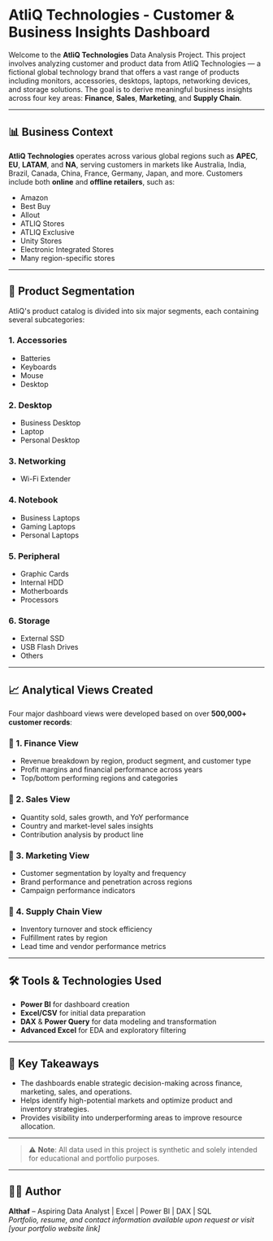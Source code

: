 # AtliQ Technologies - Customer & Business Insights Dashboard

Welcome to the **AtliQ Technologies** Data Analysis Project. This project involves analyzing customer and product data from AtliQ Technologies — a fictional global technology brand that offers a vast range of products including monitors, accessories, desktops, laptops, networking devices, and storage solutions. The goal is to derive meaningful business insights across four key areas: **Finance**, **Sales**, **Marketing**, and **Supply Chain**.

---

## 📊 Business Context

**AtliQ Technologies** operates across various global regions such as **APEC**, **EU**, **LATAM**, and **NA**, serving customers in markets like Australia, India, Brazil, Canada, China, France, Germany, Japan, and more. Customers include both **online** and **offline retailers**, such as:
- Amazon
- Best Buy
- Allout
- ATLIQ Stores
- ATLIQ Exclusive
- Unity Stores
- Electronic Integrated Stores
- Many region-specific stores

---

## 🧩 Product Segmentation

AtliQ's product catalog is divided into six major segments, each containing several subcategories:

### 1. Accessories
- Batteries
- Keyboards
- Mouse
- Desktop

### 2. Desktop
- Business Desktop
- Laptop
- Personal Desktop

### 3. Networking
- Wi-Fi Extender

### 4. Notebook
- Business Laptops
- Gaming Laptops
- Personal Laptops

### 5. Peripheral
- Graphic Cards
- Internal HDD
- Motherboards
- Processors

### 6. Storage
- External SSD
- USB Flash Drives
- Others

---

## 📈 Analytical Views Created

Four major dashboard views were developed based on over **500,000+ customer records**:

### 🔹 1. Finance View
- Revenue breakdown by region, product segment, and customer type
- Profit margins and financial performance across years
- Top/bottom performing regions and categories

### 🔹 2. Sales View
- Quantity sold, sales growth, and YoY performance
- Country and market-level sales insights
- Contribution analysis by product line

### 🔹 3. Marketing View
- Customer segmentation by loyalty and frequency
- Brand performance and penetration across regions
- Campaign performance indicators

### 🔹 4. Supply Chain View
- Inventory turnover and stock efficiency
- Fulfillment rates by region
- Lead time and vendor performance metrics

---

## 🛠️ Tools & Technologies Used

- **Power BI** for dashboard creation
- **Excel/CSV** for initial data preparation
- **DAX** & **Power Query** for data modeling and transformation
- **Advanced Excel** for EDA and exploratory filtering

---

## 📌 Key Takeaways

- The dashboards enable strategic decision-making across finance, marketing, sales, and operations.
- Helps identify high-potential markets and optimize product and inventory strategies.
- Provides visibility into underperforming areas to improve resource allocation.

---

> ⚠️ **Note**: All data used in this project is synthetic and solely intended for educational and portfolio purposes.

---

## 🙋‍♂️ Author

**Althaf** – Aspiring Data Analyst | Excel | Power BI | DAX | SQL  
*Portfolio, resume, and contact information available upon request or visit [your portfolio website link]*
